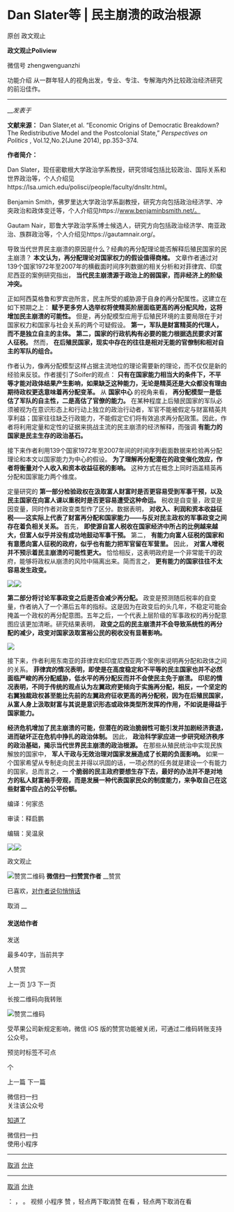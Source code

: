 

#  Dan Slater等 | 民主崩溃的政治根源

原创 政文观止 

**政文观止Poliview** 

微信号 zhengwenguanzhi

功能介绍 从一群年轻人的视角出发，专业、专注、专解海内外比较政治经济研究的前沿佳作。

____

___发表于_


**文献来源：** Dan Slater,et al. “Economic Origins of Democratic Breakdown? The
Redistributive Model and the Postcolonial State,” _Perspectives on Politics_ ,
Vol.12,No.2(June 2014), pp.353–374.

  

 **作者简介：**

Dan
Slater，现任密歇根大学政治学系教授，研究领域包括比较政治、国际关系和世界政治等，个人介绍见https://lsa.umich.edu/polisci/people/faculty/dnsltr.html。

Benjamin
Smith，佛罗里达大学政治学系副教授，研究方向包括政治经济学、冲突政治和政体变迁等，个人介绍见https://www.benjaminbsmith.net/。

Gautam Nair，耶鲁大学政治学系博士候选人，研究方向包括政治经济学、南亚政治、族群政治等，个人介绍见https://gautamnair.org/。

  

  

导致当代世界民主崩溃的原因是什么？经典的再分配理论能否解释后殖民国家的民主崩溃？ **本文认为，再分配理论对国家权力的假设值得商榷。**
文章作者通过对139个国家1972年至2007年的横截面时间序列数据的相关分析和对菲律宾、印度尼西亚的案例研究指出，
**当代民主崩溃源于政治上的弱国家，而非经济上的阶级冲突。**

正如阿西莫格鲁和罗宾逊所言，民主所受的威胁源于自身的再分配属性。这建立在如下预期之上：
**赋予更多穷人选举权将使精英阶层面临更高的再分配风险，这将增加民主崩溃的可能性。**
但是，再分配模型应用于后殖民环境的主要局限在于对国家权力和国家与社会关系的两个可疑假设。 **第一，军队是财富精英的代理人，而不是独立自主的主体。**
**第二，国家的行政机构有必要的能力根据选民要求对富人征税。** 然而， **在后殖民国家，现实中存在的往往是相对无能的官僚制和相对自主的军队的组合。**

作者认为，像再分配模型这样占据主流地位的理论需要新的理论，而不仅仅是新的经验来反驳。作者援引了Soifer的观点：
**只有在国家能力相当大的条件下，不平等才能对政体结果产生影响，如果缺乏这种能力，无论是精英还是大众都没有理由期待政权更迭意味着再分配变革。** 从
**国家中心** 的视角来看， **再分配模型一是低估了军队的自主性，二是高估了官僚的能力。**
在某种程度上后殖民国家的军队必须被视为在意识形态上和行动上独立的政治行动者，军官不能被假定与财富精英共享利益；国家往往缺乏行政能力，不能假定它们将有效追求再分配政策。因此，作者将利用定量和定性的证据来挑战主流的民主崩溃的经济解释，而强调
**有能力的国家是民主生存的政治基石。**

接下来作者利用139个国家1972年至2007年间的时间序列截面数据来检验再分配理论和本文以国家能力为中心的假设。
**为了理解再分配潜在的政变催化效应，作者将衡量对个人收入和资本收益征税的影响。** 这种方式在概念上同时涵盖精英再分配和国家能力两个维度。

定量研究的 **第一部分检验政权在汲取富人财富时是否更容易受到军事干预，以及民主国家在向富人课以重税时是否更容易遭受这种命运。**
税收是自变量，政变是因变量，同时作者对政变类型作了区分。数据表明，
**对收入、利润和资本收益征税——这实际上代表了财富再分配和国家能力——与反对民主政权的军事政变之间存在着负相关关系。** 首先，
**即使源自富人税收在国家经济中所占的比例越来越大，但富人似乎并没有成功地鼓动军事干预。** 第二，
**有能力向富人征税的国家和有意愿向富人征税的政府，似乎也有能力把军官留在军营里。** 因此， **对富人增税并不预示着民主崩溃的可能性更大。**
恰恰相反，这表明政府是一个非常能干的政府，能够将政权从崩溃的风险中隔离出来。简而言之， **更有能力的国家往往不太容易发生政变。**

  

![](/images/448/2.png)![](/images/448/3.png)

  

 **第二部分将讨论军事政变之后是否会减少再分配。**
政变是预测随后税率的自变量，作者纳入了一个滞后五年的指标。这是因为在政变后的头几年，不稳定可能会掩盖一个政权的再分配意图。五年之后，一个代表上层阶级的军事政权的再分配意图应该更加清晰。研究结果表明，
**政变之后的民主崩溃并不会导致系统性的再分配的减少，政变对国家汲取富裕公民的税收没有显著影响。**

  

![](/images/448/4.png)

  

接下来，作者利用东南亚的菲律宾和印度尼西亚两个案例来说明再分配和政体之间的关系。
**菲律宾的情况表明，即使是在高度稳定和不平等的民主国家也并不必然面临严峻的再分配威胁，低水平的再分配反而并不会使民主免于崩溃。**
**印尼的情况表明，不同于传统的观点认为左翼政府更倾向于实施再分配，相反，一个坚定的右翼独裁政权甚至能比先前的左翼政府征收更高的再分配税，因为在后殖民国家，从富人身上汲取财富与其说是意识形态或政体类型所发挥的作用，不如说是得益于国家能力。**

**经济危机增加了民主崩溃的可能，但潜在的政治脆弱性可能引发并加剧经济衰退，进而破坏正在危机中挣扎的政治体制。** 因此，
**政治科学家应进一步研究经济秩序的政治基础，揭示当代世界民主崩溃的政治根源。** 在那些从殖民统治中实现民族解放的国家中，
**军人干政与无效治理对国家发展造成了长期的负面影响。**
如果一个国家希望从专制走向民主并得以巩固的话，一项必然的任务就是建设一个有能力的国家。总而言之，一
**个脆弱的民主政府要想生存下去，最好的办法并不是对地方的私人财富袖手旁观，而是发展一种代表国家民众的制度能力，来争取自己在这些财富中应占的公平份额。**

编译：何家丞

审读：释启鹏

编辑：吴温泉

![](/images/448/5.jpeg)![](/images/448/6.jpeg)

  



政文观止

![赞赏二维码]() **微信扫一扫赞赏作者** __赞赏

已喜欢，[对作者说句悄悄话](javascript:;)

取消 __

#### 发送给作者

发送

最多40字，当前共字

[](javascript:;) 人赞赏

上一页 [1](javascript:;)/3 下一页

长按二维码向我转账

![赞赏二维码]()

受苹果公司新规定影响，微信 iOS 版的赞赏功能被关闭，可通过二维码转账支持公众号。

预览时标签不可点



个

上一篇 下一篇



微信扫一扫  
关注该公众号

[知道了](javascript:;)

 微信扫一扫  
使用小程序

****

[取消](javascript:void\(0\);) [允许](javascript:void\(0\);)

****

[取消](javascript:void\(0\);) [允许](javascript:void\(0\);)

： ， 。 视频 小程序 赞 ，轻点两下取消赞 在看 ，轻点两下取消在看

